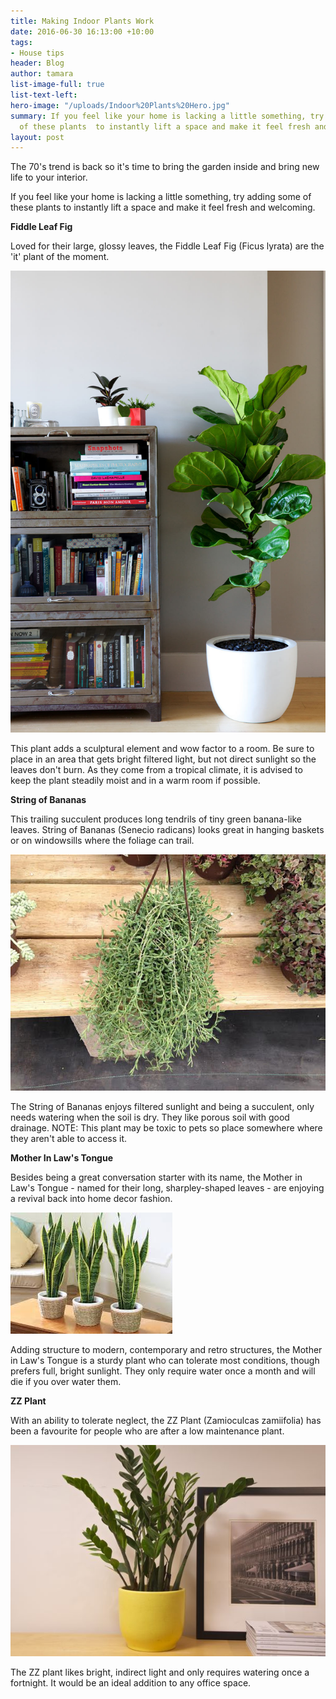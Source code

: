 ```yaml
---
title: Making Indoor Plants Work
date: 2016-06-30 16:13:00 +10:00
tags:
- House tips
header: Blog
author: tamara
list-image-full: true
list-text-left: 
hero-image: "/uploads/Indoor%20Plants%20Hero.jpg"
summary: If you feel like your home is lacking a little something, try adding some
  of these plants  to instantly lift a space and make it feel fresh and welcoming.
layout: post
---
```


The 70's trend is back so it's time to bring the garden inside and bring new life to your interior.

If you feel like your home is lacking a little something, try adding some of these plants  to instantly lift a space and make it feel fresh and welcoming.

**Fiddle Leaf Fig**

Loved for their large, glossy leaves, the Fiddle Leaf Fig (Ficus lyrata) are the 'it' plant of the moment.

![Fiddle fig 3.jpg](/uploads/Fiddle%20fig%203.jpg)

This plant adds a sculptural element and wow factor to a room. Be sure to place in an area that gets bright filtered light, but not direct sunlight so the leaves don't burn. As they come from a tropical climate, it is advised to keep the plant steadily moist and in a warm room if possible.

**String of Bananas**

This trailing succulent produces long tendrils of tiny green banana-like leaves. String of Bananas (Senecio radicans) looks great in hanging baskets or on windowsills where the foliage can trail.

![String of Bananas.jpg](/uploads/String%20of%20Bananas.jpg)

The String of Bananas enjoys filtered sunlight and being a succulent, only needs watering when the soil is dry. They like porous soil with good drainage. NOTE: This plant may be toxic to pets so place somewhere where they aren't able to access it.

**Mother In Law's Tongue**

Besides being a great conversation starter with its name, the Mother in Law's Tongue - named for their long, sharpley-shaped leaves - are enjoying a revival back into home decor fashion.

![Mother-in-laws-tongue1.jpg](/uploads/Mother-in-laws-tongue1.jpg)

Adding structure to modern, contemporary and retro structures, the Mother in Law's Tongue is a sturdy plant who can tolerate most conditions, though prefers full, bright sunlight. They only require water once a month and will die if you over water them.

**ZZ Plant**

With an ability to tolerate neglect, the ZZ Plant (Zamioculcas zamiifolia) has been a favourite for people who are after a low maintenance plant.

![ZZ Plant.jpg](/uploads/ZZ%20Plant.jpg)

The ZZ plant likes bright, indirect light and only requires watering once a fortnight. It would be an ideal addition to any office space.